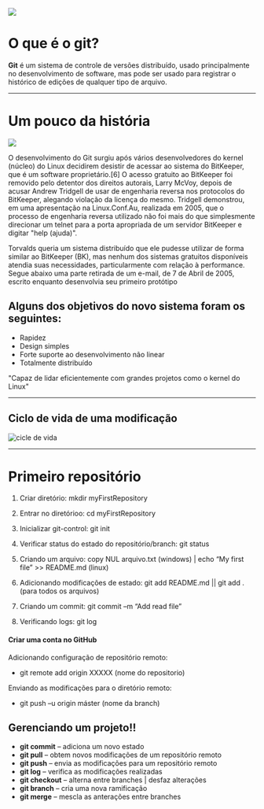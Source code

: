 ![](../resources/images/git.png)

# O que é o git?

****Git**** é um sistema de controle de versões distribuído, usado principalmente no desenvolvimento de software, mas pode ser usado para registrar o histórico de edições de qualquer tipo de arquivo.

********

# Um pouco da história
![](../resources/images/git-historia.png)

O desenvolvimento do Git surgiu após vários desenvolvedores do kernel (núcleo) do Linux decidirem desistir de acessar ao sistema do BitKeeper, que é um software proprietário.[6] O acesso gratuito ao BitKeeper foi removido pelo detentor dos direitos autorais, Larry McVoy, depois de acusar Andrew Tridgell de usar de engenharia reversa nos protocolos do BitKeeper, alegando violação da licença do mesmo. Tridgell demonstrou, em uma apresentação na Linux.Conf.Au, realizada em 2005, que o processo de engenharia reversa utilizado não foi mais do que simplesmente direcionar um telnet para a porta apropriada de um servidor BitKeeper e digitar "help (ajuda)".

Torvalds queria um sistema distribuído que ele pudesse utilizar de forma similar ao BitKeeper (BK), mas nenhum dos sistemas gratuitos disponíveis atendia suas necessidades, particularmente com relação à performance. Segue abaixo uma parte retirada de um e-mail, de 7 de Abril de 2005, escrito enquanto desenvolvia seu primeiro protótipo

## Alguns dos objetivos do novo sistema foram os seguintes:

- Rapidez
- Design simples
- Forte suporte ao desenvolvimento não linear
- Totalmente distribuído

"Capaz de lidar eficientemente com grandes projetos como o kernel do Linux"

********

## Ciclo de vida de uma modificação
![cicle de vida](../resources/images/git-ciclo-de-vida.jpg)

*****

# Primeiro repositório

1. Criar diretório: mkdir myFirstRepository
2. Entrar no diretórioo: cd myFirstRepository

3. Inicializar git-control: git init
4. Verificar status do estado do repositório/branch: git status

5. Criando um arquivo: copy NUL arquivo.txt (windows) | echo “My first file” >> README.md (linux)
6. Adicionando modificações de estado: git add README.md || git add . (para todos os arquivos)

7. Criando um commit: git commit –m “Add read file”

8. Verificando logs: git log

#### Criar uma conta no GitHub

Adicionando configuração de repositório remoto: 
- git remote add origin XXXXX (nome do repositorio)

Enviando as modificações para o diretório remoto: 
- git push –u origin máster (nome da branch)

## Gerenciando um projeto!!

- ****git commit**** – adiciona um novo estado
- ****git pull**** – obtem novos modificações de um repositório remoto
- ****git push**** – envia as modificações para um repositório remoto
- ****git log**** – verifica as modificações realizadas
- ****git checkout**** – alterna entre branches | desfaz alterações
- ****git branch**** – cria uma nova ramificação 
- ****git merge**** – mescla as anterações entre branches
